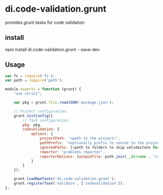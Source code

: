 # di.code-validation.grunt
provides grunt tasks for code validation

## install

npm install di.code-validation.grunt --save-dev

## Usage

```javascript
var fs = require('fs');
var path = require('path');

module.exports = function (grunt) {
    "use strict";

    var pkg = grunt.file.readJSON('package.json');

    // Project configuration.
    grunt.initConfig({
        // Task configuration.
        pkg: pkg,
        codevalidation: {
            options: {
                projectPath: '<path to the project>',
                pathPrefix: '<optionally prefix to concat to the project path>',
                ignoredPaths: [<path to folders to skip validaitons for>...],            
                reporter: "problems_reporter",
                reporterOptions: {outputFile: path.join(__dirname , "code-validation-test.log")}
            }
        }
    });

    grunt.loadNpmTasks('di.code-validation.grunt');
    grunt.registerTask('validate', ['codevalidation']);
};
```

